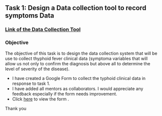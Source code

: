 

## Task 1: Design a Data collection tool to record symptoms Data

### [Link of the Data Collection Tool](https://docs.google.com/forms/d/1tYL-KQ2oh2MZWaSxaOEOwFexbKg_ErIEbDT41_i2LJs/edit?usp=sharing) 

### Objective 
The objective of this task is to design the data collection system that will be use to collect thyphoid fever clinical data (symptoma variables that will allow us not only to confirm the diagnosis but above all to determine the level of severity of the disease).

- I have created a Google Form to collect the typhoid clinical data in response to task 1.
- I have added all mentors as collaborators. I would appreciate any feedback especially if the form needs improvement.
- Click [here](https://docs.google.com/forms/d/1tYL-KQ2oh2MZWaSxaOEOwFexbKg_ErIEbDT41_i2LJs/edit?usp=sharing) to view the form .

Thank you
